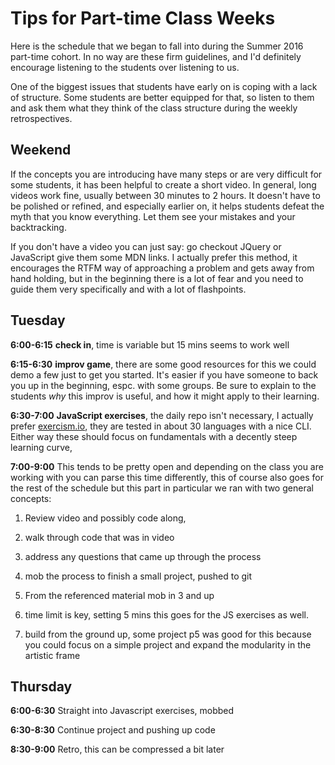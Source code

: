 # Tips for Part-time Class Weeks

Here is the schedule that we began to fall into during the Summer 2016 part-time cohort. In no way are these firm guidelines, and I'd definitely encourage listening to the students over listening to us.

One of the biggest issues that students have early on is coping with a lack of structure. Some students are better equipped for that, so listen to them and ask them what they think of the class structure during the weekly retrospectives.

## Weekend

If the concepts you are introducing have many steps or are very difficult for some students, it has been helpful to create a short video. In general, long videos work fine, usually between 30 minutes to 2 hours. It doesn't have to be polished or refined, and especially earlier on, it helps students defeat the myth that you know everything. Let them see your mistakes and your backtracking.

If you don't have a video you can just say: go checkout JQuery or JavaScript give them some MDN links.  I actually prefer this method, it encourages the RTFM way of approaching a problem and gets away from hand holding, but in the beginning there is a lot of fear and you need to guide them very specifically and with a lot of flashpoints.


## Tuesday
**6:00-6:15** **check in**, time is variable but 15 mins seems to work well

**6:15-6:30** **improv game**, there are some good resources for this we could demo a few just to get you started.  It's easier if you have someone to back you up in the beginning, espc. with some groups. Be sure to explain to the students *why* this improv is useful, and how it might apply to their learning.

**6:30-7:00** **JavaScript exercises**, the daily repo isn't necessary, I actually prefer [exercism.io](http://exercism.io/), they are tested in about 30 languages with a nice CLI.  Either way these should focus on fundamentals with a decently steep learning curve,

**7:00-9:00** This tends to be pretty open and depending on the class you are working with you can parse this time differently, this of course also goes for the rest of the schedule but this part in particular we ran with two general concepts:

1. Review video and possibly code along,
  1. walk through code that was in video
  2. address any questions that came up through the process
  3. mob the process to finish a small project, pushed to git

2. From the referenced material mob in 3 and up
  1. time limit is key, setting 5 mins this goes for the JS exercises as well.
  2. build from the ground up, some project p5 was good for this because you could focus on a simple project and expand the modularity in the artistic frame

## Thursday

**6:00-6:30** Straight into Javascript exercises, mobbed

**6:30-8:30** Continue project and pushing up code

**8:30-9:00** Retro, this can be compressed a bit later

